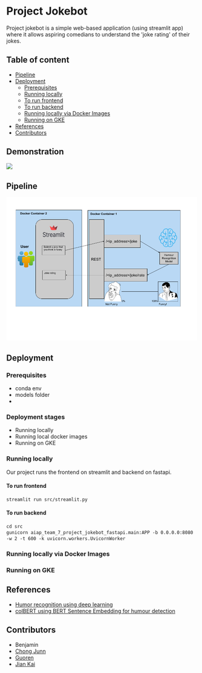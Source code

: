 # Project Jokebot
Project jokebot is a simple web-based application (using streamlit app) where it allows aspiring comedians to understand the 'joke rating' of their jokes.


## Table of content

- [Pipeline](#pipeline)
- [Deployment](#deployment)
    - [Prerequisites](#prerequisites)
    - [Running locally](#running-locally)
    - [To run frontend](#to-run-frontend)
    - [To run backend](#to-run-backend)
    - [Running locally via Docker Images](#running-locally-via-docker-images)
    - [Running on GKE](#running-on-gke)
- [References](#references)
- [Contributors](#contributors)

## Demonstration

![](https://j.gifs.com/mqVvKA.gif)

 ## Pipeline
 <img src='imgs/flowchart_v2.png'>

## Deployment
### Prerequisites
- conda env
- models folder
- 
### Deployment stages
- Running locally
- Running local docker images
- Running on GKE

### Running locally
Our project runs the frontend on streamlit and backend on fastapi.


#### To run frontend
```
streamlit run src/streamlit.py             
```

#### To run backend
```
cd src
gunicorn aiap_team_7_project_jokebot_fastapi.main:APP -b 0.0.0.0:8080 -w 2 -t 600 -k uvicorn.workers.UvicornWorker
```
### Running locally via Docker Images

### Running on GKE



## References
- [Humor recognition using deep learning](https://aclanthology.org/N18-2018.pdf)
- [colBERT using BERT Sentence Embedding for humour detection](https://github.com/Moradnejad/ColBERT-Using-BERT-Sentence-Embedding-for-Humor-Detection) 
## Contributors
- Benjamin
- [Chong Junn](https://github.com/chongjunn-tech)
- [Guoren](https://github.com/nguoren)
- [Jian Kai](https://github.com/jiankaig)


